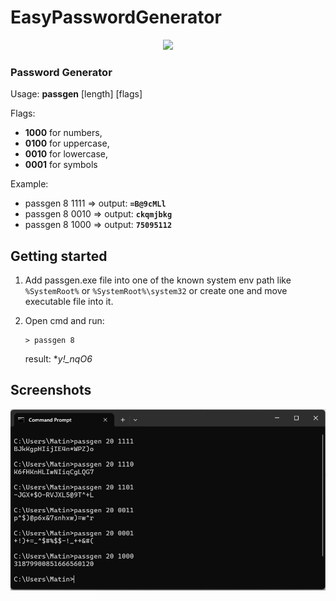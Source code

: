 # EasyPasswordGenerator
<div style="text-align:center"><img style="text-align:center" src="https://img.freepik.com/premium-vector/3d-password-field-with-padlock-isolated_169241-6460.jpg" /></div>

### Password Generator
Usage: **passgen** [length] [flags]

Flags: 
- **1000** for numbers,
- **0100** for uppercase,             
- **0010** for lowercase,           
- **0001** for symbols

Example:
- passgen 8 1111  => output: **`=B@9cMLl`**           
- passgen 8 0010  => output: **`ckqmjbkg`**        
- passgen 8 1000  => output: **`75095112`**   


## Getting started
1. Add passgen.exe file into one of the known system env path like `%SystemRoot%` or `%SystemRoot%\system32` or create one and move executable file into it.
2. Open cmd and run:
    ```
    > passgen 8
    ```
    
    result: **y!_*nqO6**

## Screenshots
<div style="text-align:center"><img style="text-align:center" src="https://raw.githubusercontent.com/MatinGhanbari/EasyPasswordGenerator/refs/heads/main/assets/images/image.png" /></div>